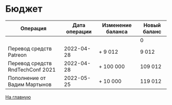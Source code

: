 # Бюджет

| Операция                         | Дата операции     | Изменение баланса | Новый баланс |
|----------------------------------|-------------------|-------------------|--------------|
|                                  |                   |                   | 0            |
| Перевод средств Patreon          | 2022-04-28        | + 9 012           | 9 012        |
| Перевод средств RndTechConf 2021 | 2022-04-28        | + 100 000         | 109 012      |
| Пополнение от Вадим Мартынов     | 2022-05-25        | + 10 000          | 119 012      |

[На главную](https://github.com/RndTechCommunity/NotFound/)
